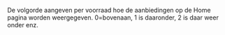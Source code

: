 De volgorde aangeven per voorraad hoe de aanbiedingen op de Home pagina worden weergegeven. 0=bovenaan, 1 is daaronder, 2 is daar weer onder enz. 
